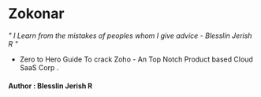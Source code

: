 # Zokonar

<i>" I Learn from the mistakes of peoples whom I give advice - Blesslin Jerish R "</i>

- Zero to Hero Guide To crack Zoho - An Top Notch Product based Cloud SaaS Corp .


#### Author : Blesslin Jerish R
